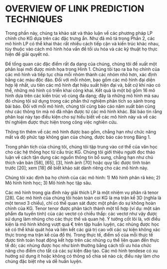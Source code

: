 # OVERVIEW OF LINK PREDICTION TECHNIQUES
Trong phần này, chúng ta khảo sát và thảo luận về các phương pháp LP chính cho KG dựa trên các đặc trưng ẩn. Như đã mô tả trong Phần 2, các mô hình LP có thể khai thác rất nhiều cách tiếp cận và kiến trúc khác nhau, tùy thuộc vào cách mô hình hóa vấn đề tối ưu hóa và các kỹ thuật họ thực hiện để giải quyết nó.

Để tổng quan các đặc điểm rất đa dạng của chúng, chúng tôi đề xuất một phân loại mới được minh họa trong Hình 1. Chúng tôi tạo ra ba họ chính của các mô hình và tiếp tục chia mỗi nhóm thành các nhóm nhỏ hơn, xác định bằng các màu độc đáo. Đối với mỗi nhóm, bao gồm các mô hình đại diện hợp lệ nhất, ưu tiên các mô hình đạt hiệu suất hiện đại và, bất cứ khi nào có thể, những mô hình có triển khai công khai. Kết quả là một bộ gồm 16 mô hình dựa trên các kiến trúc vô cùng đa dạng; đây là những mô hình mà sau đó chúng tôi sử dụng trong các phần thử nghiệm phân tích so sánh trong bài báo. Đối với mỗi mô hình, chúng tôi cũng báo cáo năm xuất bản cũng như các thông tin mà nó đã nhận được từ các mô hình khác. Bài báo tin rằng phân loại này tạo điều kiện cho sự hiểu biết về các mô hình này và về các thí nghiệm được thực hiện trong công việc nghiên cứu.

Thông tin thêm về các mô hình được bao gồm, chẳng hạn như chức năng mất và độ phức tạp không gian của chúng, được báo cáo trong Bảng 1.

Trong phân tích của chúng tôi, chúng tôi tập trung vào cơ thể của văn học cho các hệ thống học từ cấu trúc KG. Chúng tôi giới thiệu người đọc thảo luận về cách tận dụng các nguồn thông tin bổ sung, chẳng hạn như chú thích văn bản [58], [65], [3], hình ảnh [70] hoặc quy tắc được tính toán trước [20]; xem [18] để biết khảo sát dành riêng cho các mô hình này.

Chúng tôi xác định ba họ chính của các mô hình: 1) Mô hình phân rã kéo; 2) Mô hình hình học; 3) Mô hình học tập sâu.

Các mô hình trong gia đình này giải thích LP là một nhiệm vụ phân rã tenor [28]. Các mô hình của chúng tôi hoàn toàn coi KG là ma trận kề 3D (nghĩa là một tenxơ 3 chiều), chỉ có thể quan sát được một phần do sự không hoàn chỉnh của KG. Tenor tenor được phân tách thành một tổ hợp (ví dụ: một sản phẩm đa tuyến tính) của các vectơ có chiều thấp: các vectơ như vậy được sử dụng làm nhúng cho các thực thể và quan hệ. Ý tưởng cốt lõi là, với điều kiện là mô hình không vượt quá € trên tập huấn luyện, các nhúng được học sẽ có thể khái quát hóa và liên kết các giá trị cao với các sự kiện không xác thực trong ma trận kề của đồ thị. Trong thực tế, điểm số của mỗi thực tế được tính toán hoạt động kết hợp trên các nhúng cụ thể liên quan đến thực tế đó; các nhúng được học như bình thường bằng cách tối ưu hóa chức năng cho điểm cho tất cả các sự kiện đào tạo. Các mô hình tendese có xu hướng sử dụng ít hoặc không có thông số chia sẻ nào cả; điều này làm cho chúng đặc biệt nhẹ và dễ huấn luyện.